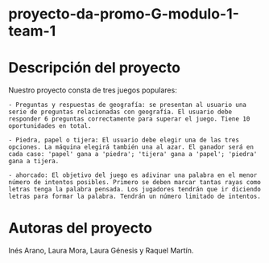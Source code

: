# proyecto-da-promo-G-modulo-1-team-1

# Descripción del proyecto

Nuestro proyecto consta de tres juegos populares: 

    - Preguntas y respuestas de geografía: se presentan al usuario una serie de preguntas relacionadas con geografía. El usuario debe responder 6 preguntas correctamente para superar el juego. Tiene 10 oportunidades en total. 
    
    - Piedra, papel o tijera: El usuario debe elegir una de las tres opciones. La máquina elegirá también una al azar. El ganador será en cada caso: 'papel' gana a 'piedra'; 'tijera' gana a 'papel'; 'piedra' gana a tijera.
    
    - ahorcado: El objetivo del juego es adivinar una palabra en el menor número de intentos posibles. Primero se deben marcar tantas rayas como letras tenga la palabra pensada. Los jugadores tendrán que ir diciendo letras para formar la palabra. Tendrán un número limitado de intentos.

# Autoras del proyecto

Inés Arano, Laura Mora, Laura Génesis y Raquel Martín.
